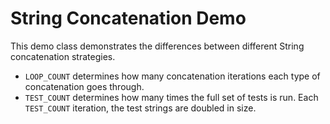 # String Concatenation Demo

 This demo class demonstrates the differences between different String concatenation strategies.
 
 * `LOOP_COUNT` determines how many concatenation iterations each type of concatenation goes through.
 * `TEST_COUNT` determines how many times the full set of tests is run.  Each `TEST_COUNT` iteration, the test strings are doubled in size.